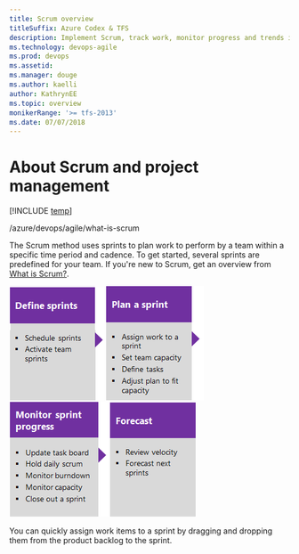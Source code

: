 ```yaml
---
title: Scrum overview
titleSuffix: Azure Codex & TFS 
description: Implement Scrum, track work, monitor progress and trends in Visual Studio Team Services & Team Foundation Server  
ms.technology: devops-agile
ms.prod: devops
ms.assetid:  
ms.manager: douge
ms.author: kaelli
author: KathrynEE
ms.topic: overview
monikerRange: '>= tfs-2013'
ms.date: 07/07/2018
---
```


# About Scrum and project management 

[!INCLUDE [temp](../../_shared/version-vsts-tfs-all-versions.md)] 

/azure/devops/agile/what-is-scrum

The Scrum method uses sprints to plan work to perform by a team within a specific time period and cadence. To get started, several sprints are predefined for your team.  If you're new to Scrum, get an overview from [What is Scrum?](/azure/devops/agile/what-is-scrum). 

[![Schedule sprints](../backlogs/_img/overview/gs-planning-define-sprints.png)](define-sprints.md)[![Plan a sprint](../backlogs/_img/overview/gs-planning-plan-sprint.png)](sprint-planning.md)[![Monitor sprint progress](../backlogs/_img/overview/gs-planning-monitor-sprint.png)](task-board.md)[![Forecast](../backlogs/_img/overview/gs-planning-forecast.png)](forecast.md)

You can quickly assign work items to a sprint by dragging and dropping them from the product backlog to the sprint. 


